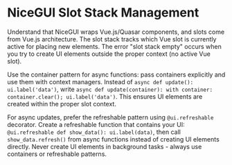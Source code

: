# NiceGUI Slot Stack Management

Understand that NiceGUI wraps Vue.js/Quasar components, and slots come from Vue.js architecture. The slot stack tracks which Vue slot is currently active for placing new elements. The error "slot stack empty" occurs when you try to create UI elements outside the proper context (no active Vue slot).

Use the container pattern for async functions: pass containers explicitly and use them with context managers. Instead of `async def update(): ui.label('data')`, write `async def update(container): with container: container.clear(); ui.label('data')`. This ensures UI elements are created within the proper slot context.

For async updates, prefer the refreshable pattern using `@ui.refreshable` decorator. Create a refreshable function that contains your UI: `@ui.refreshable def show_data(): ui.label(data)`, then call `show_data.refresh()` from async functions instead of creating UI elements directly. Never create UI elements in background tasks - always use containers or refreshable patterns.
